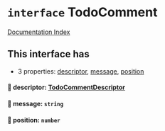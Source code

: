 # `interface` TodoComment

[Documentation Index](../README.md)

## This interface has

- 3 properties:
[descriptor](#-descriptor-todocommentdescriptor),
[message](#-message-string),
[position](#-position-number)


#### 📄 descriptor: [TodoCommentDescriptor](../interface.TodoCommentDescriptor/README.md)



#### 📄 message: `string`



#### 📄 position: `number`



